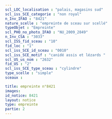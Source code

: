 ```yaml
---
scl_LOC_localisation : "palais, magasins sud"
scl_iss_SCE_categorie : "non royal"
n_Inv_IFAO : "8421"
nature_scelle : "empreinte de sceau sur scellé"
typeObjet : "Empreinte"
scl_PHO_no_photo_IFAO : "NU_2009_2849"
n_Inv_CSA : "3033"
scl_ISS_fid_sceau : "10"
fid_loc : "1"
scl_iss_SCE_id_sceau : "0010"
scl_iss_SCE_motif : "canidé assis et lézards "
scl_US_us_nom : "2632"
fid_US : "2"
scl_iss_SCE_type_sceau : "cylindre"
type_scelle : "simple"
sceaux :

title: empreinte n°8421
images: 
id_notice: 8421
layout: notice
type: empreinte
partie: 2
---
```

